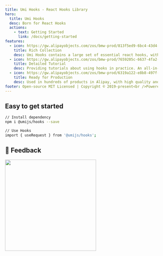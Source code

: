 ```yaml
---
title: Umi Hooks - React Hooks Library
hero:
  title: Umi Hooks
  desc: Born for React Hooks
  actions:
    - text: Getting Started
      link: /docs/getting-started
features:
  - icon: https://gw.alipayobjects.com/zos/bmw-prod/813f5ed9-6bc4-43d4-9f74-ec81ecf35733/k7htg6n4_w144_h144.png
    title: Rich Collection
    desc: Umi Hooks contains a large set of essential react hooks, with demos and examples for each one of them.
  - icon: https://gw.alipayobjects.com/zos/bmw-prod/7659205c-6637-4fa2-8529-d32e5818304b/k7htflfb_w144_h144.png
    title: Detailed Tutorial
    desc: Providing tutorials about using hooks in practice. An all-in-one place to learn for pro coders and newcomers.
  - icon: https://gw.alipayobjects.com/zos/bmw-prod/6319a122-e8b8-497f-9b45-37cfbe77edaa/k7htfx7t_w144_h144.png
    title: Ready for Production
    desc: Used in hundreds of products in Alipay, with high quality and robustness.
footer: Open-source MIT Licensed | Copyright © 2019-present<br />Powered by [dumi](https://d.umijs.org)
---
```


## Easy to get started

```bash
// Install dependency
npm i @umijs/hooks --save

// Use Hooks
import { useRequest } from '@umijs/hooks';
```

## 👥 Feedback

<img src="https://raw.githubusercontent.com/umijs/hooks/master/dingtalk.jpg" width="300" />
